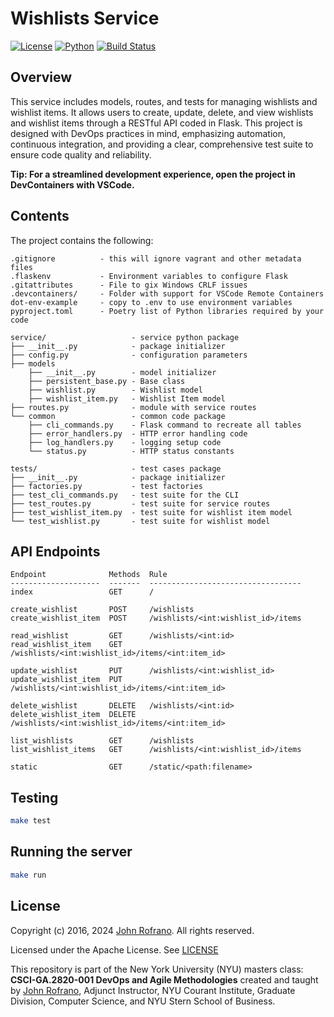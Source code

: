 # Wishlists Service

[![License](https://img.shields.io/badge/License-Apache_2.0-blue.svg)](https://opensource.org/licenses/Apache-2.0)
[![Python](https://img.shields.io/badge/Language-Python-blue.svg)](https://python.org/)
[![Build Status](https://github.com/CSCI-GA-2820-SP24-003/wishlists/actions/workflows/ci.yml/badge.svg)](https://github.com/CSCI-GA-2820-SP24-003/wishlists/actions)

## Overview

This service includes models, routes, and tests for managing wishlists and wishlist items. It allows users to create, update, delete, and view wishlists and wishlist items through a RESTful API coded in Flask. This project is designed with DevOps practices in mind, emphasizing automation, continuous integration, and providing a clear, comprehensive test suite to ensure code quality and reliability.

**Tip: For a streamlined development experience, open the project in DevContainers with VSCode.** 

## Contents

The project contains the following:

```text
.gitignore          - this will ignore vagrant and other metadata files
.flaskenv           - Environment variables to configure Flask
.gitattributes      - File to gix Windows CRLF issues
.devcontainers/     - Folder with support for VSCode Remote Containers
dot-env-example     - copy to .env to use environment variables
pyproject.toml      - Poetry list of Python libraries required by your code

service/                   - service python package
├── __init__.py            - package initializer
├── config.py              - configuration parameters
├── models
    ├── __init__.py        - model initializer
    ├── persistent_base.py - Base class
    ├── wishlist.py        - Wishlist model
    ├── wishlist_item.py   - Wishlist Item model
├── routes.py              - module with service routes
└── common                 - common code package
    ├── cli_commands.py    - Flask command to recreate all tables
    ├── error_handlers.py  - HTTP error handling code
    ├── log_handlers.py    - logging setup code
    └── status.py          - HTTP status constants

tests/                     - test cases package
├── __init__.py            - package initializer
├── factories.py           - test factories
├── test_cli_commands.py   - test suite for the CLI
├── test_routes.py         - test suite for service routes
├── test_wishlist_item.py  - test suite for wishlist item model
└── test_wishlist.py       - test suite for wishlist model
```

## API Endpoints

```text
Endpoint              Methods  Rule                              
--------------------  -------  ----------------------------------
index                 GET      / 

create_wishlist       POST     /wishlists                        
create_wishlist_item  POST     /wishlists/<int:wishlist_id>/items

read_wishlist         GET      /wishlists/<int:id>
read_wishlist_item    GET      /wishlists/<int:wishlist_id>/items/<int:item_id>

update_wishlist       PUT      /wishlists/<int:wishlist_id>
update_wishlist_item  PUT      /wishlists/<int:wishlist_id>/items/<int:item_id>

delete_wishlist       DELETE   /wishlists/<int:id>
delete_wishlist_item  DELETE   /wishlists/<int:wishlist_id>/items/<int:item_id>

list_wishlists        GET      /wishlists
list_wishlist_items   GET      /wishlists/<int:wishlist_id>/items

static                GET      /static/<path:filename>
```

## Testing

```bash
make test
```

## Running the server

```bash
make run
```

## License

Copyright (c) 2016, 2024 [John Rofrano](https://www.linkedin.com/in/JohnRofrano/). All rights reserved.

Licensed under the Apache License. See [LICENSE](LICENSE)

This repository is part of the New York University (NYU) masters class: **CSCI-GA.2820-001 DevOps and Agile Methodologies** created and taught by [John Rofrano](https://cs.nyu.edu/~rofrano/), Adjunct Instructor, NYU Courant Institute, Graduate Division, Computer Science, and NYU Stern School of Business.
